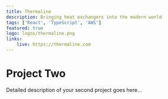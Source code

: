 ```yaml
---
title: Thermaline
description: Bringing heat exchangers into the modern world 
tags: ['React', 'TypeScript', 'AWS']
featured: true
logo: logos/thermaline.png
links:
    live: https://thermaline.com
---
```


# Project Two

Detailed description of your second project goes here...
